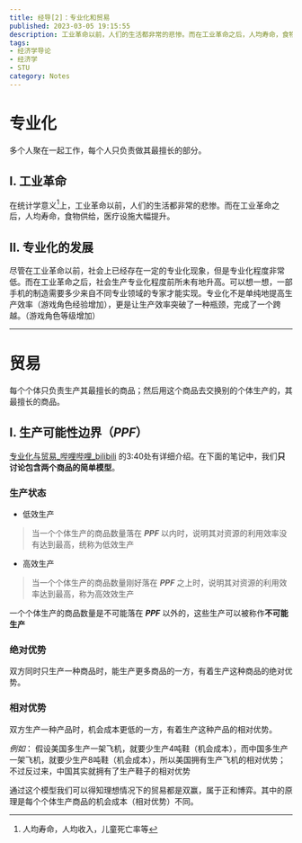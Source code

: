 ```yaml
---
title: 经导[2]：专业化和贸易
published: 2023-03-05 19:15:55
description: 工业革命以前，人们的生活都非常的悲惨。而在工业革命之后，人均寿命，食物供给，医疗设施大幅提升。
tags: 
- 经济学导论
- 经济学
- STU
category: Notes
---
```


# 专业化
多个人聚在一起工作，每个人只负责做其最擅长的部分。


## I. 工业革命
在统计学意义[^1]上，工业革命以前，人们的生活都非常的悲惨。而在工业革命之后，人均寿命，食物供给，医疗设施大幅提升。


## II. 专业化的发展
尽管在工业革命以前，社会上已经存在一定的专业化现象，但是专业化程度非常低。而在工业革命之后，社会生产专业化程度前所未有地升高。可以想一想，一部手机的制造需要多少来自不同专业领域的专家才能实现。专业化不是单纯地提高生产效率（游戏角色经验增加），更是让生产效率突破了一种瓶颈，完成了一个跨越。（游戏角色等级增加）

---

# 贸易
每个个体只负责生产其最擅长的商品；然后用这个商品去交换别的个体生产的，其最擅长的商品。

## I. 生产可能性边界（***PPF***）
[专业化与贸易_哔哩哔哩_bilibili](https://www.bilibili.com/video/BV1XE411r7bG/?p=3&t=242&spm_id_from=..0.0&vd_source=fdfd8451279302b7750ea2a395a2fe38) 的3:40处有详细介绍。在下面的笔记中，我们**只讨论包含两个商品的简单模型**。

### 生产状态

- 低效生产
>当一个个体生产的商品数量落在 ***PPF*** 以内时，说明其对资源的利用效率没有达到最高，统称为低效生产

- 高效生产
>当一个个体生产的商品数量刚好落在 ***PPF*** 之上时，说明其对资源的利用效率达到最高，称为高效效生产

一个个体生产的商品数量是不可能落在 ***PPF*** 以外的，这些生产可以被称作**不可能生产**


### 绝对优势
双方同时只生产一种商品时，能生产更多商品的一方，有着生产这种商品的绝对优势。

### 相对优势
双方生产一种产品时，机会成本更低的一方，有着生产这种产品的相对优势。

*例如*： 假设美国多生产一架飞机，就要少生产4吨鞋（机会成本），而中国多生产一架飞机，就要少生产8吨鞋（机会成本），所以美国拥有生产飞机的相对优势；不过反过来，中国其实就拥有了生产鞋子的相对优势

通过这个模型我们可以得知理想情况下的贸易都是双赢，属于正和博弈。其中的原理是每个个体生产商品的机会成本（相对优势）不同。




[^1]: 人均寿命，人均收入，儿童死亡率等